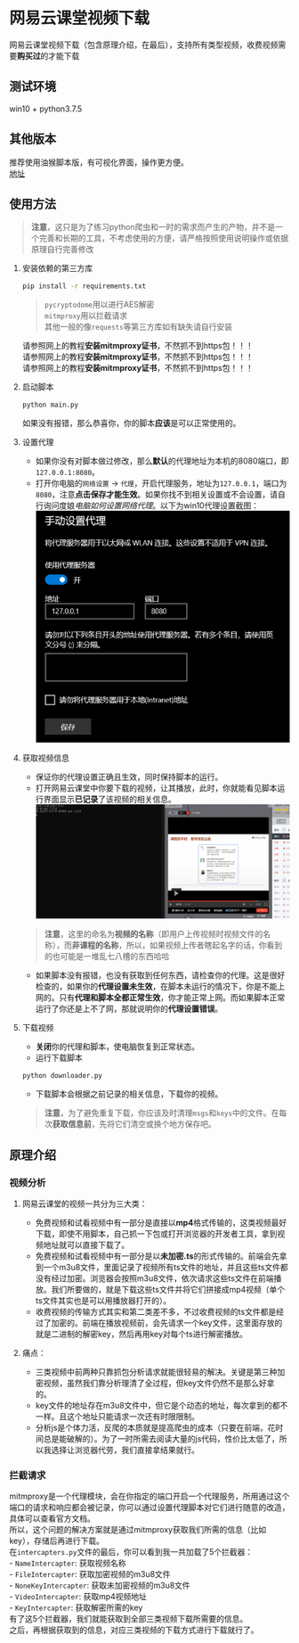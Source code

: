 # 网易云课堂视频下载  
网易云课堂视频下载（包含原理介绍，在最后），支持所有类型视频，收费视频需要**购买过**的才能下载  



## 测试环境  
win10 + python3.7.5



## 其他版本  
推荐使用油猴脚本版，有可视化界面，操作更方便。  
[地址](https://greasyfork.org/zh-CN/scripts/435841-%E7%BD%91%E6%98%93%E4%BA%91%E8%AF%BE%E5%A0%82%E8%A7%86%E9%A2%91%E4%B8%8B%E8%BD%BD)



## 使用方法  



> **注意**，这只是为了练习python爬虫和一时的需求而产生的产物，并不是一个完善和长期的工具，不考虑使用的方便，请严格按照使用说明操作或依据原理自行完善修改



1. 安装依赖的第三方库  

    ```cmd
    pip install -r requirements.txt
    ```

    > `pycryptodome`用以进行AES解密  
    > `mitmproxy`用以拦截请求  
    > 其他一般的像`requests`等第三方库如有缺失请自行安装  

    请参照网上的教程**安装mitmproxy证书**，不然抓不到https包！！！  
    请参照网上的教程**安装mitmproxy证书**，不然抓不到https包！！！  
    请参照网上的教程**安装mitmproxy证书**，不然抓不到https包！！！  



2. 启动脚本  

    ```cmd
    python main.py
    ```

    如果没有报错，那么恭喜你，你的脚本**应该**是可以正常使用的。  



3. 设置代理  
    - 如果你没有对脚本做过修改，那么**默认**的代理地址为本机的8080端口，即`127.0.0.1:8080`。  
    - 打开你电脑的`网络设置` -> `代理`，开启代理服务，地址为`127.0.0.1`，端口为`8080`，注意**点击保存才能生效**。如果你找不到相关设置或不会设置，请自行询问度娘*电脑如何设置网络代理*。以下为win10代理设置截图：  
    ![win10代理](./images/proxy.png)  



4. 获取视频信息  
    - 保证你的代理设置正确且生效，同时保持脚本的运行。  
    - 打开网易云课堂中你要下载的视频，让其播放，此时，你就能看见脚本运行界面显示**已记录**了该视频的相关信息。  
    ![抓取信息](./images/running.png)  
    > **注意**，这里的命名为**视频的名称**（即用户上传视频时视频文件的名称），而**非课程的名称**，所以，如果视频上传者瞎起名字的话，你看到的也可能是一堆乱七八槽的东西哈哈  
    - 如果脚本没有报错，也没有获取到任何东西，请检查你的代理。这是很好检查的，如果你的**代理设置未生效**，在脚本未运行的情况下，你是不能上网的。只有**代理和脚本全都正常生效**，你才能正常上网。而如果脚本正常运行了你还是上不了网，那就说明你的**代理设置错误**。  



5. 下载视频  
    - **关闭**你的代理和脚本，使电脑恢复到正常状态。
    - 运行下载脚本
    ```cmd
    python downloader.py
    ```
    - 下载脚本会根据之前记录的相关信息，下载你的视频。
    > **注意**，为了避免重复下载，你应该及时清理`msgs`和`keys`中的文件。在每次**获取信息前**，先将它们清空或换个地方保存吧。



## 原理介绍  
### 视频分析  
1. 网易云课堂的视频一共分为三大类：  
    - 免费视频和试看视频中有一部分是直接以**mp4**格式传输的，这类视频最好下载，即使不用脚本，自己抓一下包或打开浏览器的开发者工具，拿到视频地址就可以直接下载了。
    - 免费视频和试看视频中有一部分是以**未加密.ts**的形式传输的。前端会先拿到一个m3u8文件，里面记录了视频所有ts文件的地址，并且这些ts文件都没有经过加密。浏览器会按照m3u8文件，依次请求这些ts文件在前端播放。我们所要做的，就是下载这些ts文件并将它们拼接成mp4视频（单个ts文件其实也是可以用播放器打开的）。
    - 收费视频的传输方式其实和第二类差不多，不过收费视频的ts文件都是经过了加密的。前端在播放视频前，会先请求一个key文件，这里面存放的就是二进制的解密key，然后再用key对每个ts进行解密播放。

2. 痛点：  
    - 三类视频中前两种只靠抓包分析请求就能很轻易的解决。关键是第三种加密视频，虽然我们靠分析理清了全过程，但key文件仍然不是那么好拿的。
    - key文件的地址存在m3u8文件中，但它是个动态的地址，每次拿到的都不一样。且这个地址只能请求一次还有时限限制。
    - 分析js是个体力活，反爬的本质就是提高爬虫的成本（只要在前端，花时间总是能破解的）。为了一时所需去阅读大量的js代码，性价比太低了，所以我选择让浏览器代劳，我们直接拿结果就行。



### 拦截请求  
mitmproxy是一个代理模块，会在你指定的端口开启一个代理服务，所用通过这个端口的请求和响应都会被记录，你可以通过设置代理脚本对它们进行随意的改造，具体可以查看官方文档。  
所以，这个问题的解决方案就是通过mitmproxy获取我们所需的信息（比如key），存储后再进行下载。  
在`intercapters.py`文件的最后，你可以看到我一共加载了5个拦截器：  
    - `NameIntercapter`: 获取视频名称  
    - `FileIntercapter`: 获取加密视频的m3u8文件  
    - `NoneKeyIntercapter`: 获取未加密视频的m3u8文件  
    - `VideoIntercapter`: 获取mp4视频地址  
    - `KeyIntercapter`: 获取解密所需的key  
有了这5个拦截器，我们就能获取到全部三类视频下载所需要的信息。  
之后，再根据获取到的信息，对应三类视频的下载方式进行下载就行了。
